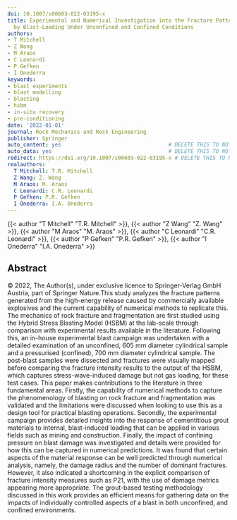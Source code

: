 ```yaml
---
doi: 10.1007/s00603-022-03195-x
title: Experimental and Numerical Investigation into the Fracture Patterns Induced
  by Blast-Loading Under Unconfined and Confined Conditions
authors:
- T Mitchell
- Z Wang
- M Araos
- C Leonardi
- P Gefken
- I Onederra
keywords:
- blast experiments
- blast modelling
- blasting
- hsbm
- in-situ recovery
- pre-conditioning
date: '2022-01-01'
journal: Rock Mechanics and Rock Engineering
publisher: Springer
auto_content: yes                                  # DELETE THIS TO NOT AUTO GENERATE CONTENT
auto_data: yes                                     # DELETE THIS TO NOT AUTO GENERATE METADATA
redirect: https://doi.org/10.1007/s00603-022-03195-x # DELETE THIS TO NOT REDIRECT
realauthors:
  T Mitchell: T.R. Mitchell
  Z Wang: Z. Wang
  M Araos: M. Araos
  C Leonardi: C.R. Leonardi
  P Gefken: P.R. Gefken
  I Onederra: I.A. Onederra
---
```

{{< author "T Mitchell" "T.R. Mitchell" >}}, {{< author "Z Wang" "Z. Wang" >}}, {{< author "M Araos" "M. Araos" >}}, {{< author "C Leonardi" "C.R. Leonardi" >}}, {{< author "P Gefken" "P.R. Gefken" >}}, {{< author "I Onederra" "I.A. Onederra" >}}

## Abstract
© 2022, The Author(s), under exclusive licence to Springer-Verlag GmbH Austria, part of Springer Nature.This study analyzes the fracture patterns generated from the high-energy release caused by commercially available explosives and the current capability of numerical methods to replicate this. The mechanics of rock fracture and fragmentation are first studied using the Hybrid Stress Blasting Model (HSBM) at the lab-scale through comparison with experimental results available in the literature. Following this, an in-house experimental blast campaign was undertaken with a detailed examination of an unconfined, 605 mm diameter cylindrical sample and a pressurised (confined), 700 mm diameter cylindrical sample. The post-blast samples were dissected and fractures were visually mapped before comparing the fracture intensity results to the output of the HSBM, which captures stress-wave-induced damage but not gas loading, for these test cases. This paper makes contributions to the literature in three fundamental areas. Firstly, the capability of numerical methods to capture the phenomenology of blasting on rock fracture and fragmentation was validated and the limitations were discussed when looking to use this as a design tool for practical blasting operations. Secondly, the experimental campaign provides detailed insights into the response of cementitious grout materials to internal, blast-induced loading that can be applied in various fields such as mining and construction. Finally, the impact of confining pressure on blast damage was investigated and details were provided for how this can be captured in numerical predictions. It was found that certain aspects of the material response can be well predicted through numerical analysis, namely, the damage radius and the number of dominant fractures. However, it also indicated a shortcoming in the explicit comparison of fracture intensity measures such as P21, with the use of damage metrics appearing more appropriate. The grout-based testing methodology discussed in this work provides an efficient means for gathering data on the impacts of individually controlled aspects of a blast in both unconfined, and confined environments.
